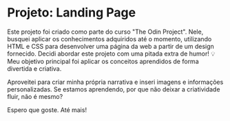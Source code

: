 # Projeto: Landing Page

Este projeto foi criado como parte do curso "The Odin Project". Nele, busquei aplicar os conhecimentos adquiridos até o momento, utilizando HTML e CSS para desenvolver uma página da web a partir de um design fornecido. Decidi abordar este projeto com uma pitada extra de humor! 💡 Meu objetivo principal foi aplicar os conceitos aprendidos de forma divertida e criativa.

Aproveitei para criar minha própria narrativa e inseri imagens e informações personalizadas. Se estamos aprendendo, por que não deixar a criatividade fluir, não é mesmo?

Espero que goste. Até mais!
